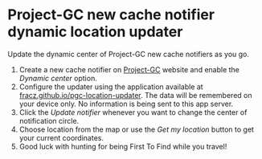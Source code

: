 # Project-GC new cache notifier dynamic location updater

Update the dynamic center of Project-GC new cache notifiers as you go.

1. Create a new cache notifier on [Project-GC](https://project-gc.com/User/NewCacheNotifiers) website and enable the *Dynamic center* option.
2. Configure the updater using the application available at [fracz.github.io/pgc-location-updater](https://fracz.github.io/pgc-location-updater/). The data will be remembered on your device only. No information is being sent to this app server.
3. Click the *Update notifier* whenever you want to change the center of notification circle.
4. Choose location from the map or use the *Get my location* button to get your current coordinates.
5. Good luck with hunting for being First To Find while you travel!
